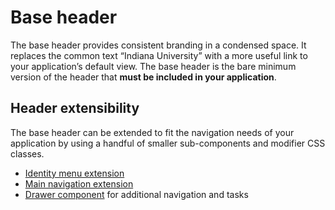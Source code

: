 # Base header
The base header provides consistent branding in a condensed space. It replaces the common text “Indiana University” with a more useful link to your application’s default view. The base header is the bare minimum version of the header that **must be included in your application**.

## Header extensibility
The base header can be extended to fit the navigation needs of your application by using a handful of smaller sub-components and modifier CSS classes.

- [Identity menu extension](header--id-menu.html)
- [Main navigation extension](./header--main-nav.html)
- [Drawer component](./header--desktop-drawer.html) for additional navigation and tasks
